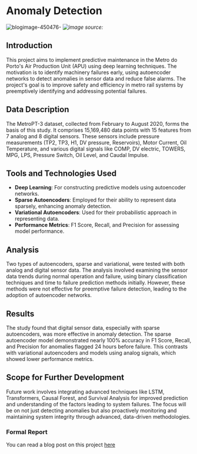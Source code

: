 # Anomaly Detection
![blogimage-450476-](https://github.com/quant-dot-ai/predictive-maintenance-using-autoencoders/assets/146693417/35ec0a18-bb01-4d7f-9517-627db3d5c20b)
_![image source:](https://www.google.com/url?sa=i&url=https%3A%2F%2Ftracked.ai%2Fblog-desc.aspx%3Fu%3Danomaly-detection-as-a-data-analytics-professional&psig=AOvVaw17vACJrQjgemp_KrBwLi5q&ust=1706668451352000&source=images&cd=vfe&opi=89978449&ved=0CBUQjhxqFwoTCLj6iciJhIQDFQAAAAAdAAAAABAE)_


## Introduction

This project aims to implement predictive maintenance in the Metro do Porto's Air Production Unit (APU) using deep learning techniques. The motivation is to identify machinery failures early, using autoencoder networks to detect anomalies in sensor data and reduce false alarms. The project's goal is to improve safety and efficiency in metro rail systems by preemptively identifying and addressing potential failures.

## Data Description

The MetroPT-3 dataset, collected from February to August 2020, forms the basis of this study. It comprises 15,169,480 data points with 15 features from 7 analog and 8 digital sensors. These sensors include pressure measurements (TP2, TP3, H1, DV pressure, Reservoirs), Motor Current, Oil Temperature, and various digital signals like COMP, DV electric, TOWERS, MPG, LPS, Pressure Switch, Oil Level, and Caudal Impulse.

## Tools and Technologies Used

- **Deep Learning**: For constructing predictive models using autoencoder networks.
- **Sparse Autoencoders**: Employed for their ability to represent data sparsely, enhancing anomaly detection.
- **Variational Autoencoders**: Used for their probabilistic approach in representing data.
- **Performance Metrics**: F1 Score, Recall, and Precision for assessing model performance.

## Analysis

Two types of autoencoders, sparse and variational, were tested with both analog and digital sensor data. The analysis involved examining the sensor data trends during normal operation and failure, using binary classification techniques and time to failure prediction methods initially. However, these methods were not effective for preemptive failure detection, leading to the adoption of autoencoder networks.

## Results

The study found that digital sensor data, especially with sparse autoencoders, was more effective in anomaly detection. The sparse autoencoder model demonstrated nearly 100% accuracy in F1 Score, Recall, and Precision for anomalies flagged 24 hours before failure. This contrasts with variational autoencoders and models using analog signals, which showed lower performance metrics.

## Scope for Further Development

Future work involves integrating advanced techniques like LSTM, Transformers, Causal Forest, and Survival Analysis for improved prediction and understanding of the factors leading to system failures. The focus will be on not just detecting anomalies but also proactively monitoring and maintaining system integrity through advanced, data-driven methodologies.

### Formal Report
You can read a blog post on this project [here](https://medium.com/@vgupta701/metro-rail-predictive-maintenance-based-on-anomaly-detection-0008ffa7a5b7)

